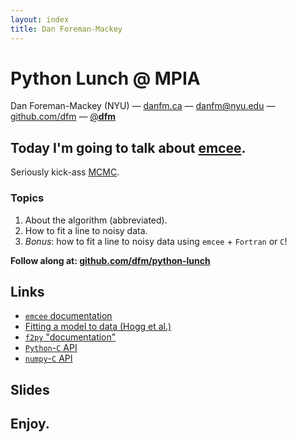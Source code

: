 ```yaml
---
layout: index
title: Dan Foreman-Mackey
---
```


# Python Lunch @ MPIA

Dan Foreman-Mackey (NYU) — [danfm.ca](http://danfm.ca)
— <danfm@nyu.edu>
— [github.com/dfm](https://github.com/dfm)
— [@__dfm__](http://twitter.com/__dfm__)


## Today I'm going to talk about [emcee](http://danfm.ca/emcee).

Seriously kick-ass
[MCMC](http://en.wikipedia.org/wiki/Markov_chain_Monte_Carlo).


### Topics

1. About the algorithm (abbreviated).
2. How to fit a line to noisy data.
3. *Bonus*: how to fit a line to noisy data using `emcee` + `Fortran` or `C`!


**Follow along at:
[github.com/dfm/python-lunch](https://github.com/dfm/python-lunch)**


## Links

* [`emcee` documentation](http://danfm.ca/emcee)
* [Fitting a model to data (Hogg et al.)](http://arxiv.org/abs/1008.4686)
* [`f2py` "documentation"](http://www.scipy.org/F2py/)
* [`Python`-`C` API](http://docs.python.org/c-api/)
* [`numpy`-`C` API](http://docs.scipy.org/doc/numpy/reference/c-api.html)


## Slides

<div>
  <script src="//speakerdeck.com/embed/500917c078b8ae0002111e92.js?size=preview"></script>
</div>


## Enjoy.